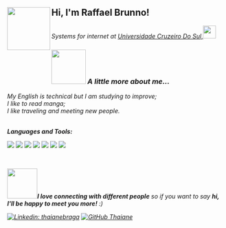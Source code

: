 <h2> Hi, I'm Raffael Brunno! <img align="left" src="https://media.giphy.com/media/fQuF2qQW0f2UpiPvG5/giphy.gif" width="100"></h2>
<p><em>Systems for internet at <a href="https://www.cruzeirodosul.edu.br/">Universidade Cruzeiro Do Sul,</a><img src="https://media.giphy.com/media/MB75OzWrpUMOWfBHg0/giphy.gif" width="30" >




### <img src="https://media.giphy.com/media/k0K7YxqZ453UtuzfZ4/giphy.gif" width="80"> A little more about me...  

My English is technical but I am studying to improve;<br>
I like to read manga;<br>
I like traveling and meeting new people.<br>
<br>



**Languages and Tools:**  <br>


  <code><img src="https://img.shields.io/badge/HTML5-E34F26?style=for-the-badge&logo=html5&logoColor=white"></code>
  <code><img src="https://img.shields.io/badge/CSS3-1572B6?style=for-the-badge&logo=css3&logoColor=white"></code>
  <code><img src="https://img.shields.io/badge/Python-3776AB?style=for-the-badge&logo=python&logoColor=white"></code>
  <code><img src="https://img.shields.io/badge/PHP-777BB4?style=for-the-badge&logo=php&logoColor=white"></code>
  <code><img src="https://img.shields.io/badge/jQuery-0769AD?style=for-the-badge&logo=jquery&logoColor=white"></code>
  <code><img src="https://img.shields.io/badge/MySQL-00000F?style=for-the-badge&logo=mysql&logoColor=white"></code>
  <code><img src="https://img.shields.io/badge/Git-F05032?style=for-the-badge&logo=git&logoColor=white"></code>
 
<br>




<img src="https://media.giphy.com/media/xUA7aL1gGVQbIkosIE/giphy.gif" width=70><em><b>I love connecting with different people</b> so if you want to say <b>hi, I'll be happy to meet you more!</b> :)</em>


[![Linkedin: thaianebraga](https://img.shields.io/badge/-raffael-blue?style=flat-square&logo=Linkedin&logoColor=white&link=https://www.linkedin.com/in/raffael-brunno/)](https://www.linkedin.com/in/raffael-brunno/)
[![GitHub Thaiane](https://img.shields.io/github/followers/raffaelzzz?label=follow&style=social)](https://github.com/raffaelzzz)
